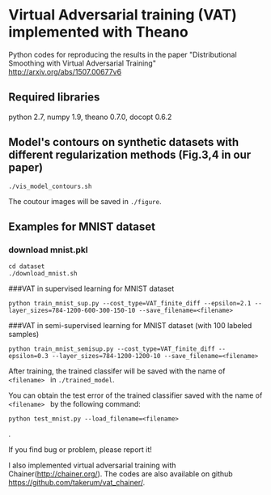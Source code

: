 # Virtual Adversarial training (VAT) implemented with Theano
Python codes for reproducing the results in the paper "Distributional Smoothing with Virtual Adversarial Training" http://arxiv.org/abs/1507.00677v6 

## Required libraries
python 2.7, numpy 1.9, theano 0.7.0, docopt 0.6.2

## Model's contours on synthetic datasets with different regularization methods (Fig.3,4 in our paper)
```
./vis_model_contours.sh
```
The coutour images will be saved in ` ./figure `.

## Examples for MNIST dataset

### download mnist.pkl
```
cd dataset
./download_mnist.sh
```

###VAT in supervised learning for MNIST dataset 
```
python train_mnist_sup.py --cost_type=VAT_finite_diff --epsilon=2.1 --layer_sizes=784-1200-600-300-150-10 --save_filename=<filename>
```
###VAT in semi-supervised learning for MNIST dataset (with 100 labeled samples)
```
python train_mnist_semisup.py --cost_type=VAT_finite_diff --epsilon=0.3 --layer_sizes=784-1200-1200-10 --save_filename=<filename>
```
After training, the trained classifer will be saved with the name of `<filename> ` in ` ./trained_model `.

You can obtain the test error of the trained classifier saved with the name of `<filename> ` by the following command:
```
python test_mnist.py --load_filename=<filename>
```
.

If you find bug or problem, please report it! 

I also implemented virtual adversarial training with Chainer(http://chainer.org/).
The codes are also available on github https://github.com/takerum/vat_chainer/.

